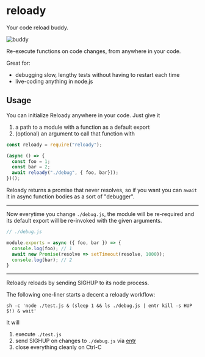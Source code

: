 # reloady

Your code reload buddy.

![buddy](https://user-images.githubusercontent.com/1505617/35489842-be91bb66-0468-11e8-88e8-babe130ac3a2.png)

Re-execute functions on code changes, from anywhere in your code.

Great for:
- debugging slow, lengthy tests without having to restart each time
- live-coding anything in node.js

## Usage

You can initialize Reloady anywhere in your code. Just give it 

1. a path to a module with a function as a default export
2. (optional) an argument to call that function with

```js
const reloady = require("reloady");

(async () => {
  const foo = 1;
  const bar = 2;
  await reloady("./debug", { foo, bar}));
})();
```

Reloady returns a promise that never resolves, so if you want you can `await` it in async function bodies
as a sort of "debugger".

---

Now everytime you change `./debug.js`, the module will be re-required and its default export will be re-invoked
with the given arguments.

```js
// ./debug.js

module.exports = async ({ foo, bar }) => {
  console.log(foo); // 1
  await new Promise(resolve => setTimeout(resolve, 1000));
  console.log(bar); // 2
}
```

---

Reloady reloads by sending SIGHUP to its node process.

The following one-liner starts a decent a reloady workflow:

```
sh -c 'node ./test.js & (sleep 1 && ls ./debug.js | entr kill -s HUP $!) & wait'
```

It will

1. execute `./test.js`
2. send SIGHUP on changes to `./debug.js` via [entr](http://entrproject.org/)
3. close everything cleanly on Ctrl-C
